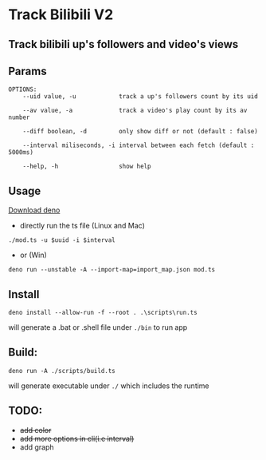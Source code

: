 # Track Bilibili V2

## Track bilibili up's followers and video's views

## Params

```shell
OPTIONS:
    --uid value, -u            track a up's followers count by its uid

    --av value, -a             track a video's play count by its av number

    --diff boolean, -d         only show diff or not (default : false)

    --interval miliseconds, -i interval between each fetch (default : 5000ms)

    --help, -h                 show help
```

## Usage

[Download deno](https://deno.land/)

- directly run the ts file (Linux and Mac)

```shell
./mod.ts -u $uuid -i $interval
```

- or (Win)

```shell
deno run --unstable -A --import-map=import_map.json mod.ts
```

## Install

```shell
deno install --allow-run -f --root . .\scripts\run.ts
```

will generate a .bat or .shell file under `./bin` to run app

## Build:

```shell
deno run -A ./scripts/build.ts
```

will generate executable under `./` which includes the runtime

## TODO:

- ~~add color~~
- ~~add more options in cli(i.e interval)~~
- add graph
